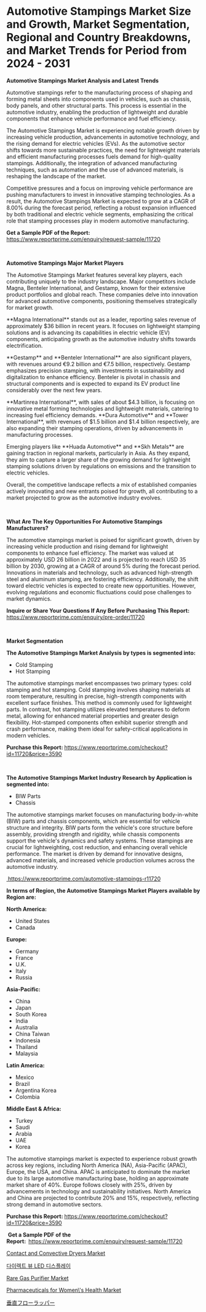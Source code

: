 <p><h1>Automotive Stampings Market Size and Growth, Market Segmentation, Regional and Country Breakdowns, and Market Trends for Period from 2024 -  2031</h1></p><p><strong>Automotive Stampings Market Analysis and Latest Trends</strong></p>
<p><p>Automotive stampings refer to the manufacturing process of shaping and forming metal sheets into components used in vehicles, such as chassis, body panels, and other structural parts. This process is essential in the automotive industry, enabling the production of lightweight and durable components that enhance vehicle performance and fuel efficiency. </p><p>The Automotive Stampings Market is experiencing notable growth driven by increasing vehicle production, advancements in automotive technology, and the rising demand for electric vehicles (EVs). As the automotive sector shifts towards more sustainable practices, the need for lightweight materials and efficient manufacturing processes fuels demand for high-quality stampings. Additionally, the integration of advanced manufacturing techniques, such as automation and the use of advanced materials, is reshaping the landscape of the market.</p><p>Competitive pressures and a focus on improving vehicle performance are pushing manufacturers to invest in innovative stamping technologies. As a result, the Automotive Stampings Market is expected to grow at a CAGR of 8.00% during the forecast period, reflecting a robust expansion influenced by both traditional and electric vehicle segments, emphasizing the critical role that stamping processes play in modern automotive manufacturing.</p></p>
<p><strong>Get a Sample PDF of the Report:&nbsp;</strong> <a href="https://www.reportprime.com/enquiry/request-sample/11720">https://www.reportprime.com/enquiry/request-sample/11720</a></p>
<p>&nbsp;</p>
<p><strong>Automotive Stampings Major Market Players</strong></p>
<p><p>The Automotive Stampings Market features several key players, each contributing uniquely to the industry landscape. Major competitors include Magna, Benteler International, and Gestamp, known for their extensive product portfolios and global reach. These companies delve into innovation for advanced automotive components, positioning themselves strategically for market growth.</p><p>**Magna International** stands out as a leader, reporting sales revenue of approximately $36 billion in recent years. It focuses on lightweight stamping solutions and is advancing its capabilities in electric vehicle (EV) components, anticipating growth as the automotive industry shifts towards electrification. </p><p>**Gestamp** and **Benteler International** are also significant players, with revenues around €9.2 billion and €7.5 billion, respectively. Gestamp emphasizes precision stamping, with investments in sustainability and digitalization to enhance efficiency. Benteler is pivotal in chassis and structural components and is expected to expand its EV product line considerably over the next few years.</p><p>**Martinrea International**, with sales of about $4.3 billion, is focusing on innovative metal forming technologies and lightweight materials, catering to increasing fuel efficiency demands. **Dura Automotive** and **Tower International**, with revenues of $1.5 billion and $1.4 billion respectively, are also expanding their stamping operations, driven by advancements in manufacturing processes.</p><p>Emerging players like **Huada Automotive** and **Skh Metals** are gaining traction in regional markets, particularly in Asia. As they expand, they aim to capture a larger share of the growing demand for lightweight stamping solutions driven by regulations on emissions and the transition to electric vehicles.</p><p>Overall, the competitive landscape reflects a mix of established companies actively innovating and new entrants poised for growth, all contributing to a market projected to grow as the automotive industry evolves.</p></p>
<p>&nbsp;</p>
<p><strong>What Are The Key Opportunities For Automotive Stampings Manufacturers?</strong></p>
<p><p>The automotive stampings market is poised for significant growth, driven by increasing vehicle production and rising demand for lightweight components to enhance fuel efficiency. The market was valued at approximately USD 26 billion in 2022 and is projected to reach USD 35 billion by 2030, growing at a CAGR of around 5% during the forecast period. Innovations in materials and technology, such as advanced high-strength steel and aluminum stamping, are fostering efficiency. Additionally, the shift toward electric vehicles is expected to create new opportunities. However, evolving regulations and economic fluctuations could pose challenges to market dynamics.</p></p>
<p><strong>Inquire or Share Your Questions If Any Before Purchasing This Report:</strong> <a href="https://www.reportprime.com/enquiry/pre-order/11720">https://www.reportprime.com/enquiry/pre-order/11720</a></p>
<p>&nbsp;</p>
<p><strong>Market Segmentation</strong></p>
<p><strong>The Automotive Stampings Market Analysis by types is segmented into:</strong></p>
<p><ul><li>Cold Stamping</li><li>Hot Stamping</li></ul></p>
<p><p>The automotive stampings market encompasses two primary types: cold stamping and hot stamping. Cold stamping involves shaping materials at room temperature, resulting in precise, high-strength components with excellent surface finishes. This method is commonly used for lightweight parts. In contrast, hot stamping utilizes elevated temperatures to deform metal, allowing for enhanced material properties and greater design flexibility. Hot-stamped components often exhibit superior strength and crash performance, making them ideal for safety-critical applications in modern vehicles.</p></p>
<p><strong>Purchase this Report:&nbsp;</strong><a href="https://www.reportprime.com/checkout?id=11720&price=3590">https://www.reportprime.com/checkout?id=11720&price=3590</a></p>
<p>&nbsp;</p>
<p><strong>The Automotive Stampings Market Industry Research by Application is segmented into:</strong></p>
<p><ul><li>BIW Parts</li><li>Chassis</li></ul></p>
<p><p>The automotive stampings market focuses on manufacturing body-in-white (BIW) parts and chassis components, which are essential for vehicle structure and integrity. BIW parts form the vehicle's core structure before assembly, providing strength and rigidity, while chassis components support the vehicle's dynamics and safety systems. These stampings are crucial for lightweighting, cost reduction, and enhancing overall vehicle performance. The market is driven by demand for innovative designs, advanced materials, and increased vehicle production volumes across the automotive industry.</p></p>
<p><a href="https://www.reportprime.com/automotive-stampings-r11720">&nbsp;https://www.reportprime.com/automotive-stampings-r11720</a></p>
<p><strong>In terms of Region, the Automotive Stampings Market Players available by Region are:</strong></p>
<p>
    <p> <strong> North America: </strong>
        <ul>
            <li>United States</li>
            <li>Canada</li>
        </ul>
        </p> 
    <p> <strong> Europe: </strong>
        <ul>
            <li>Germany</li>
            <li>France</li>
            <li>U.K.</li>
            <li>Italy</li>
            <li>Russia</li>
        </ul>
        </p> 
    <p> <strong> Asia-Pacific: </strong>
        <ul>
            <li>China</li>
            <li>Japan</li>
            <li>South Korea</li>
            <li>India</li>
            <li>Australia</li>
            <li>China Taiwan</li>
            <li>Indonesia</li>
            <li>Thailand</li>
            <li>Malaysia</li>
        </ul>
        </p> 
    <p> <strong> Latin America: </strong>
        <ul>
            <li>Mexico</li>
            <li>Brazil</li>
            <li>Argentina Korea</li>
            <li>Colombia</li>
        </ul>
        </p> 
    <p> <strong> Middle East & Africa: </strong>
        <ul>
            <li>Turkey</li>
            <li>Saudi</li>
            <li>Arabia</li>
            <li>UAE</li>
            <li>Korea</li>
        </ul>
    </p>
    </p>
<p><p>The automotive stampings market is expected to experience robust growth across key regions, including North America (NA), Asia-Pacific (APAC), Europe, the USA, and China. APAC is anticipated to dominate the market due to its large automotive manufacturing base, holding an approximate market share of 40%. Europe follows closely with 25%, driven by advancements in technology and sustainability initiatives. North America and China are projected to contribute 20% and 15%, respectively, reflecting strong demand in automotive sectors.</p></p>
<p><strong>Purchase this Report: </strong><a href="https://www.reportprime.com/checkout?id=11720&price=3590">https://www.reportprime.com/checkout?id=11720&price=3590</a></p>
<p>&nbsp;<strong>Get a Sample PDF of the Report:&nbsp;&nbsp;</strong><a href="https://www.reportprime.com/enquiry/request-sample/11720">https://www.reportprime.com/enquiry/request-sample/11720</a></p>
<p><strong></strong></p>
<p><p><a href="https://issuu.com/reportprime-2/docs/contact-and-convective-dryers-marke_7829e9717b9652">Contact and Convective Dryers Market</a></p><p><a href="https://medium.com/@williambatz03/%EC%A7%81%EC%A0%91-%EB%B3%B4%EA%B8%B0-led-%EB%94%94%EC%8A%A4%ED%94%8C%EB%A0%88%EC%9D%B4-%EC%8B%9C%EC%9E%A5-2024%EB%85%84%EB%B6%80%ED%84%B0-2031%EB%85%84%EA%B9%8C%EC%A7%80%EC%9D%98-%EC%82%B0%EC%97%85-%EB%8F%99%ED%96%A5-%EB%B0%8F-%EC%98%88%EC%B8%A1-661f12ab601d">다이렉트 뷰 LED 디스플레이</a></p><p><a href="https://medium.com/@calekuhlman/global-rare-gas-purifier-market-sector-types-applications-market-player-strategies-regional-ce66b3636dfa">Rare Gas Purifier Market</a></p><p><a href="https://issuu.com/reportprime-2/docs/pharmaceuticals-for-womens-health-m_b6cbe50f589e3d">Pharmaceuticals for Women\'s Health Market</a></p><p><a href="https://medium.com/@tiffanycooper7272/%E5%9E%82%E7%9B%B4%E3%83%95%E3%83%AD%E3%83%BC%E3%83%A9%E3%83%83%E3%83%91%E3%83%BC%E5%B8%82%E5%A0%B4%E3%81%AE%E3%83%80%E3%82%A4%E3%83%8A%E3%83%9F%E3%82%AF%E3%82%B9%E3%82%92%E6%8E%A2%E3%82%8B-2024%E5%B9%B4%E3%81%8B%E3%82%892031%E5%B9%B4%E3%81%BE%E3%81%A7%E3%81%AE%E5%9E%82%E7%9B%B4%E3%83%95%E3%83%AD%E3%83%BC%E3%83%A9%E3%83%83%E3%83%91%E3%83%BC%E5%B8%82%E5%A0%B4%E3%81%AB%E3%81%8A%E3%81%91%E3%82%8B%E5%8F%8E%E7%9B%8A%E5%88%86%E6%9E%90%E3%81%A8%E6%88%90%E9%95%B7%E4%BA%88%E6%B8%AC-45132a00441d">垂直フローラッパー</a></p></p>